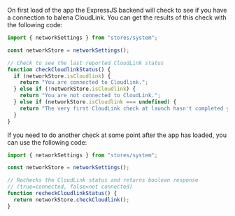 On first load of the app the ExpressJS backend will check to see if you have a connection to balena CloudLink. You can get the results of this check with the following code:

```typescript
import { networkSettings } from "stores/system";

const networkStore = networkSettings();

// Check to see the last reported CloudLink status
function checkCloudlinkStatus() {
  if (networkStore.isCloudlink) {
    return "You are connected to Cloudlink.";
  } else if (!networkStore.isCloudlink) {
    return "You are not connected to CloudLink.";
  } else if (networkStore.isCloudlink === undefined) {
    return "The very first CloudLink check at launch hasn't completed yet.";
  }
}
```

If you need to do another check at some point after the app has loaded, you can use the following code:

```typescript
import { networkSettings } from "stores/system";

const networkStore = networkSettings();

// Rechecks the CloudLink status and returns boolean response
// (true=connected, false=not connected)
function recheckCloudlinkStatus() {
  return networkStore.checkCloudlink();
}
```
